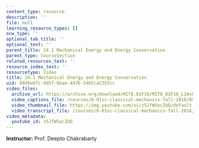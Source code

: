 ```yaml
---
content_type: resource
description: ''
file: null
learning_resource_types: []
ocw_type: ''
optional_tab_title: ''
optional_text: ''
parent_title: 24.1 Mechanical Energy and Energy Conservation
parent_type: CourseSection
related_resources_text: ''
resource_index_text: ''
resourcetype: Video
title: 24.1 Mechanical Energy and Energy Conservation
uid: 80d6e6fc-405f-6bae-4476-5465ca2353cc
video_files:
  archive_url: https://archive.org/download/MIT8.01F16/MIT8_01F16_L24v01_360p.mp4
  video_captions_file: /courses/8-01sc-classical-mechanics-fall-2016/8513b092b1365fef8185b1d9db62964d_z5JfWSocZUQ.vtt
  video_thumbnail_file: https://img.youtube.com/vi/z5JfWSocZUQ/default.jpg
  video_transcript_file: /courses/8-01sc-classical-mechanics-fall-2016/7208b870ab600ad006f7543bd62d015d_z5JfWSocZUQ.pdf
video_metadata:
  youtube_id: z5JfWSocZUQ
---
```


**Instructor:** Prof. Deepto Chakrabarty